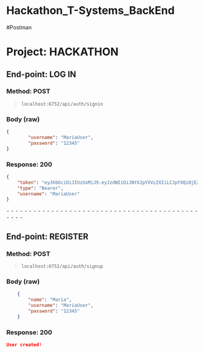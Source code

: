 # Hackathon_T-Systems_BackEnd


#Postman

# Project: HACKATHON

## End-point: LOG IN
### Method: POST
>```
>localhost:6752/api/auth/signin
>```
### Body (**raw**)

```json
{
        "username": "MariaUser",
        "password": "12345"
}
```

### Response: 200
```json
{
    "token": "eyJhbGciOiJIUzUxMiJ9.eyJzdWIiOiJNYXJpYVVzZXIiLCJpYXQiOjE2ODQzMTc3OTMsImV4cCI6MTY4NDQwNDE5M30.tvyPkMiEtUIn_G1qSI85X5Vd2t7s0paKHAmxejWTa7JwFJvHT5_Zd4BRLgPVzeA2C7sMxbdZyq7ok27eJS3H8g",
    "type": "Bearer",
    "username": "MariaUser"
}
```


⁃ ⁃ ⁃ ⁃ ⁃ ⁃ ⁃ ⁃ ⁃ ⁃ ⁃ ⁃ ⁃ ⁃ ⁃ ⁃ ⁃ ⁃ ⁃ ⁃ ⁃ ⁃ ⁃ ⁃ ⁃ ⁃ ⁃ ⁃ ⁃ ⁃ ⁃ ⁃ ⁃ ⁃ ⁃ ⁃ ⁃ ⁃ ⁃ ⁃ ⁃ ⁃ ⁃ ⁃ ⁃ ⁃ ⁃

## End-point: REGISTER
### Method: POST
>```
>localhost:6752/api/auth/signup
>```
### Body (**raw**)

```json
    {
        "name": "Maria",
        "username": "MariaUser",
        "password": "12345"
    }
```

### Response: 200
```json
User created!
```



